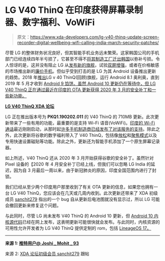 # LG V40 ThinQ 在印度获得屏幕录制器、数字福利、VoWiFi

> 原文：<https://www.xda-developers.com/lg-v40-thinq-update-screen-recorder-digital-wellbeing-wifi-calling-india-march-security-patches/>

尽管 LG 的整体财务状况良好，但其智能手机业务远未繁荣。这家韩国公司的手机部门已经连续四年半亏损了，它甚至不得不[将其制造工厂迁出韩国](https://www.xda-developers.com/lg-suspends-smartphone-production-south-korea/)以弥补亏损。令人惊讶的是，这并没有阻止 LG 从[发布新的旗舰](https://www.xda-developers.com/lg-unveils-smartphone-design-curved-edges-raindrop-camera/)，试验[双屏增强](https://www.xda-developers.com/lg-v60-dual-screen-hands-on/)，或者在价格敏感的市场推出新的[廉价手机](https://www.xda-developers.com/lg-w-series-w10-w30-pro/)。但似乎受到打击的是 LG 为其 Android 设备推出更新的趋势。2018 年[推出](https://www.xda-developers.com/lg-v40-thinq-lg-watch-w7-announced/)LG v 40 ThinQ(回顾)旗舰，运行 Android 8.1 奥利奥，直到 2019 年 5 月才收到 [Android 9 馅饼。虽然 Android 10 更新仍在等待中，但 LG V40 ThinQ 正在通过最近在印度的 OTA 更新获得 2020 年 3 月的安全补丁和一些新功能。](https://www.xda-developers.com/verizon-lg-v40-android-pie/)

**[LG V40 ThinQ XDA 论坛](https://forum.xda-developers.com/lg-v40)**

LG 正在推出版本号为 **PKQ1.190202.011** 的 V40 ThinQ 的 710MB 更新。此次更新带来了一些有用的功能，最重要的是支持 Wi-Fi 语音(VoWiFi)。[印度的 Wi-Fi 通话](https://www.xda-developers.com/airtel-launches-vowifi-delhi-ncr-rolled-out-all-over-india-soon/)最近刚刚启动，从那时起[许多手机制造商已经发布了对该服务的支持](https://www.xda-developers.com/asus-zenfone-6-asus-6z-update-volte-vowifi-more-carriers-march-2020-security-patches/)。除此之外，此次更新将谷歌的数字福利带入了 V40 ThinQ，包括像[放松](https://www.xda-developers.com/digital-wellbeing-revamped-wind-down/)和[聚焦模式](https://www.xda-developers.com/digital-wellbeing-focus-mode-schedules-breaks/)以及专用快速设置磁贴等功能。除此之外，更新还为智能手机添加了一个原生屏幕记录器。

如上所述，V40 ThinQ 还从 2020 年 3 月开始获得谷歌的安全补丁。虽然针对 Pixel 设备的【2020 年 4 月安全补丁已经上线，但我们可以忽略 LG India 的延迟，因为自 3 月最后一周以来，由于新冠肺炎的原因，印度全国范围内进行了封锁。

我们已经从至少两个印度用户那里收到了有关 OTA 更新的信息，如果您也拥有一台 LG V40 ThinQ，您应该会在几天或几周内收到。此次更新还带来了 XDA 初级成员 [sanchit279](https://forum.xda-developers.com/member.php?u=10700935) 指出的一个 bug 自从更新后电池图就没有显示过，所以 LG 可能会撤回更新来修复这个问题。

与此同时，尽管 LG 尚未发布 V40 ThinQ 的 Android 10 更新，但 [Android 10 内核源代码](https://www.xda-developers.com/lg-v40-thinq-android-10-kernel-source-code/)已经在网上发布，这表明更新可能很快就会发布。与此同时，内核资源的可用性允许开发者为 LG V40 ThinQ 提供定制的 rom，包括 [LineageOS 17。](https://forum.xda-developers.com/lg-v40/development/android-10-0-0-lineageos-17-0-v40-t3970119)

* * *

**来源 1: [推特用户@ Joshi _ Mohit _ 93](https://twitter.com/Joshi_Mohit_93/status/1248237760122515457)**

来源 2: [XDA 论坛初级会员 sanchit279](https://forum.xda-developers.com/lg-v40/how-to/lg-v40-update-t4079859) 跟帖